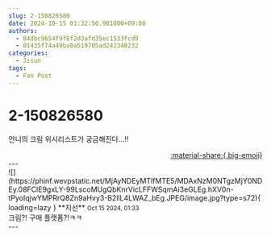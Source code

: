 ```yaml
---
slug: 2-150826580
date: 2024-10-15 01:32:50.901000+09:00
authors:
  - 84dbc9654f9f6f2d3afd35ec1533fcd9
  - 01435f74a49ba8a519705ad242348232
categories:
  - Jisun
tags:
  - Fan Post
---
```


# 2-150826580

<div class="post-container" markdown="1">
<div class="content-container md-sidebar__scrollwrap" markdown="1">

언니의 크림 위시리스트가 궁금해진다...!!

</div>
</div>

<div style="text-align: right;" markdown="1">
<a href="https://weverse.io/fromis9/fanpost/2-150826580" style="text-align: right;">:material-share:{.big-emoji}</a>
</div>
---

<div class="comments-container md-sidebar__scrollwrap" markdown="1">
<div class="comment" markdown="1">
<div class='id-container' markdown="1">
![](https://phinf.wevpstatic.net/MjAyNDEyMTlfMTE5/MDAxNzM0NTgzMjY0NDEy.08FClE9gxLY-99LscoMUgQbKnrVicLFFWSqmAi3eGLEg.hXV0n-tPyoIqjwYMPRrQ8Zn9aHvy3-B2llL4LWAZ_bEg.JPEG/image.jpg?type=s72){ loading=lazy }
**<span class="artist">지선</span>** <small>Oct 15 2024, 01:33</small><br>
</div>
<div class='comment-body' markdown="1">
크림?! 구매 플랫폼?!ㅋㅋ
</div>
</div>
</div>
---
